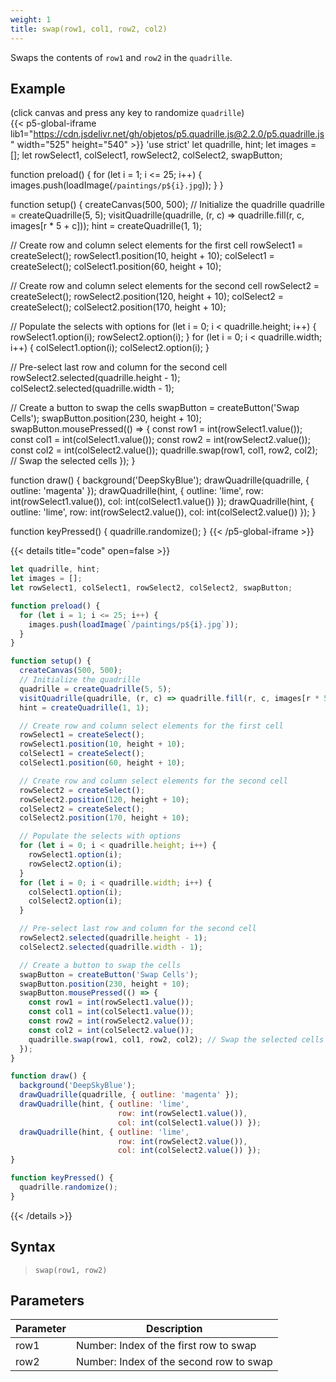 ```yaml
---
weight: 1
title: swap(row1, col1, row2, col2)
---
```


Swaps the contents of `row1` and `row2` in the `quadrille`.

## Example

(click canvas and press any key to randomize `quadrille`)\
{{< p5-global-iframe lib1="https://cdn.jsdelivr.net/gh/objetos/p5.quadrille.js@2.2.0/p5.quadrille.js" width="525" height="540" >}}
'use strict'
let quadrille, hint;
let images = [];
let rowSelect1, colSelect1, rowSelect2, colSelect2, swapButton;

function preload() {
  for (let i = 1; i <= 25; i++) {
    images.push(loadImage(`/paintings/p${i}.jpg`));
  }
}

function setup() {
  createCanvas(500, 500);
  // Initialize the quadrille
  quadrille = createQuadrille(5, 5);
  visitQuadrille(quadrille, (r, c) => quadrille.fill(r, c, images[r * 5 + c]));
  hint = createQuadrille(1, 1);

  // Create row and column select elements for the first cell
  rowSelect1 = createSelect();
  rowSelect1.position(10, height + 10);
  colSelect1 = createSelect();
  colSelect1.position(60, height + 10);

  // Create row and column select elements for the second cell
  rowSelect2 = createSelect();
  rowSelect2.position(120, height + 10);
  colSelect2 = createSelect();
  colSelect2.position(170, height + 10);

  // Populate the selects with options
  for (let i = 0; i < quadrille.height; i++) {
    rowSelect1.option(i);
    rowSelect2.option(i);
  }
  for (let i = 0; i < quadrille.width; i++) {
    colSelect1.option(i);
    colSelect2.option(i);
  }

  // Pre-select last row and column for the second cell
  rowSelect2.selected(quadrille.height - 1);
  colSelect2.selected(quadrille.width - 1);

  // Create a button to swap the cells
  swapButton = createButton('Swap Cells');
  swapButton.position(230, height + 10);
  swapButton.mousePressed(() => {
    const row1 = int(rowSelect1.value());
    const col1 = int(colSelect1.value());
    const row2 = int(rowSelect2.value());
    const col2 = int(colSelect2.value());
    quadrille.swap(row1, col1, row2, col2); // Swap the selected cells
  });
}

function draw() {
  background('DeepSkyBlue');
  drawQuadrille(quadrille, { outline: 'magenta' });
  drawQuadrille(hint, { outline: 'lime',
                        row: int(rowSelect1.value()),
                        col: int(colSelect1.value()) });
  drawQuadrille(hint, { outline: 'lime',
                        row: int(rowSelect2.value()),
                        col: int(colSelect2.value()) });
}

function keyPressed() {
  quadrille.randomize();
}
{{< /p5-global-iframe >}}

{{< details title="code" open=false >}}
```js
let quadrille, hint;
let images = [];
let rowSelect1, colSelect1, rowSelect2, colSelect2, swapButton;

function preload() {
  for (let i = 1; i <= 25; i++) {
    images.push(loadImage(`/paintings/p${i}.jpg`));
  }
}

function setup() {
  createCanvas(500, 500);
  // Initialize the quadrille
  quadrille = createQuadrille(5, 5);
  visitQuadrille(quadrille, (r, c) => quadrille.fill(r, c, images[r * 5 + c]));
  hint = createQuadrille(1, 1);

  // Create row and column select elements for the first cell
  rowSelect1 = createSelect();
  rowSelect1.position(10, height + 10);
  colSelect1 = createSelect();
  colSelect1.position(60, height + 10);

  // Create row and column select elements for the second cell
  rowSelect2 = createSelect();
  rowSelect2.position(120, height + 10);
  colSelect2 = createSelect();
  colSelect2.position(170, height + 10);

  // Populate the selects with options
  for (let i = 0; i < quadrille.height; i++) {
    rowSelect1.option(i);
    rowSelect2.option(i);
  }
  for (let i = 0; i < quadrille.width; i++) {
    colSelect1.option(i);
    colSelect2.option(i);
  }

  // Pre-select last row and column for the second cell
  rowSelect2.selected(quadrille.height - 1);
  colSelect2.selected(quadrille.width - 1);

  // Create a button to swap the cells
  swapButton = createButton('Swap Cells');
  swapButton.position(230, height + 10);
  swapButton.mousePressed(() => {
    const row1 = int(rowSelect1.value());
    const col1 = int(colSelect1.value());
    const row2 = int(rowSelect2.value());
    const col2 = int(colSelect2.value());
    quadrille.swap(row1, col1, row2, col2); // Swap the selected cells
  });
}

function draw() {
  background('DeepSkyBlue');
  drawQuadrille(quadrille, { outline: 'magenta' });
  drawQuadrille(hint, { outline: 'lime',
                        row: int(rowSelect1.value()),
                        col: int(colSelect1.value()) });
  drawQuadrille(hint, { outline: 'lime',
                        row: int(rowSelect2.value()),
                        col: int(colSelect2.value()) });
}

function keyPressed() {
  quadrille.randomize();
}
```
{{< /details >}}

## Syntax

> `swap(row1, row2)`

## Parameters

| Parameter | Description                              |
|-----------|------------------------------------------|
| row1      | Number: Index of the first row to swap   |
| row2      | Number: Index of the second row to swap  |